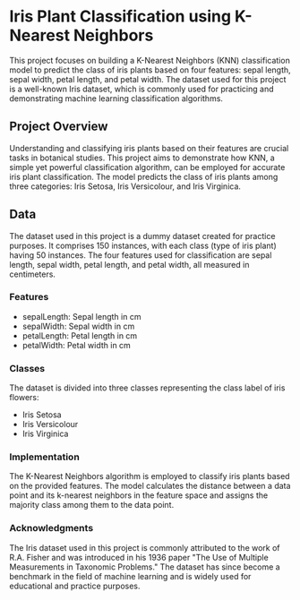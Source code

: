 # Iris Plant Classification using K-Nearest Neighbors
This project focuses on building a K-Nearest Neighbors (KNN) classification model to predict the class of iris plants based on four features: sepal length, sepal width, petal length, and petal width. The dataset used for this project is a well-known Iris dataset, which is commonly used for practicing and demonstrating machine learning classification algorithms.

## Project Overview
Understanding and classifying iris plants based on their features are crucial tasks in botanical studies. This project aims to demonstrate how KNN, a simple yet powerful classification algorithm, can be employed for accurate iris plant classification. The model predicts the class of iris plants among three categories: Iris Setosa, Iris Versicolour, and Iris Virginica.

## Data
The dataset used in this project is a dummy dataset created for practice purposes. It comprises 150 instances, with each class (type of iris plant) having 50 instances. The four features used for classification are sepal length, sepal width, petal length, and petal width, all measured in centimeters.

### Features
- sepalLength: Sepal length in cm
- sepalWidth: Sepal width in cm
- petalLength: Petal length in cm
- petalWidth: Petal width in cm

### Classes
The dataset is divided into three classes representing the class label of iris flowers:

- Iris Setosa
- Iris Versicolour
- Iris Virginica

### Implementation
The K-Nearest Neighbors algorithm is employed to classify iris plants based on the provided features. The model calculates the distance between a data point and its k-nearest neighbors in the feature space and assigns the majority class among them to the data point.

### Acknowledgments
The Iris dataset used in this project is commonly attributed to the work of R.A. Fisher and was introduced in his 1936 paper "The Use of Multiple Measurements in Taxonomic Problems." The dataset has since become a benchmark in the field of machine learning and is widely used for educational and practice purposes.
